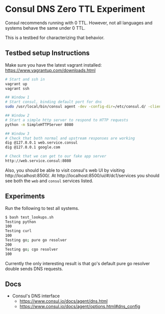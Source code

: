 # Consul DNS Zero TTL Experiment

Consul recommends running with 0 TTL.  However, not all languages and systems behave the same under 0 TTL.

This is a testbed for characterizing that behavior.

## Testbed setup Instructions

Make sure you have the latest vagrant installed: https://www.vagrantup.com/downloads.html

```bash
# Start and ssh in
vagrant up
vagrant ssh

## Window 1
# Start consul, binding default port for dns
sudo /usr/local/bin/consul agent -dev -config-dir=/etc/consul.d/ -client 0.0.0.0 -dns-port 53 -recursor 8.8.8.8

## Window 2
# Start a simple http server to respond to HTTP requests
python -m SimpleHTTPServer 8080

## Window 3
# Check that both normal and upstream responses are working
dig @127.0.0.1 web.service.consul
dig @127.0.0.1 google.com

# Check that we can get to our fake app server
http://web.service.consul:8080

```

Also, you should be able to visit consul's web UI by visiting http://localhost:8500/.  At http://localhost:8500/ui/#/dc1/services you should see both the `web` and `consul` services listed.

## Experiments

Run the following to test all systems.

```bash
$ bash test_lookups.sh
Testing python
100
Testing curl
100
Testing go; pure go resolver
200
Testing go; cgo resolver
100
```
Currently the only interesting result is that go's default pure go resolver double sends DNS requests.

## Docs

* Consul's DNS interface
    * https://www.consul.io/docs/agent/dns.html
    * https://www.consul.io/docs/agent/options.html#dns_config


